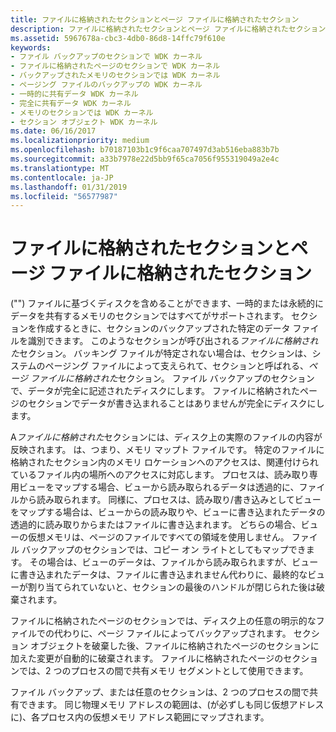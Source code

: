 ```yaml
---
title: ファイルに格納されたセクションとページ ファイルに格納されたセクション
description: ファイルに格納されたセクションとページ ファイルに格納されたセクション
ms.assetid: 5967678a-cbc3-4db0-86d8-14ffc79f610e
keywords:
- ファイル バックアップのセクションで WDK カーネル
- ファイルに格納されたページのセクションで WDK カーネル
- バックアップされたメモリのセクションでは WDK カーネル
- ページング ファイルのバックアップの WDK カーネル
- 一時的に共有データ WDK カーネル
- 完全に共有データ WDK カーネル
- メモリのセクションでは WDK カーネル
- セクション オブジェクト WDK カーネル
ms.date: 06/16/2017
ms.localizationpriority: medium
ms.openlocfilehash: b70187103b1c9f6caa707497d3ab516eba883b7b
ms.sourcegitcommit: a33b7978e22d5bb9f65ca7056f955319049a2e4c
ms.translationtype: MT
ms.contentlocale: ja-JP
ms.lasthandoff: 01/31/2019
ms.locfileid: "56577987"
---
```

# <a name="file-backed-and-page-file-backed-sections"></a>ファイルに格納されたセクションとページ ファイルに格納されたセクション





("") ファイルに基づくディスクを含めることができます、一時的または永続的にデータを共有するメモリのセクションではすべてがサポートされます。 セクションを作成するときに、セクションのバックアップされた特定のデータ ファイルを識別できます。 このようなセクションが呼び出される*ファイルに格納された*セクション。 バッキング ファイルが特定されない場合は、セクションは、システムのページング ファイルによって支えられて、セクションと呼ばれる、*ページ ファイルに格納された*セクション。 ファイル バックアップのセクションで、データが完全に記述されたディスクにします。 ファイルに格納されたページのセクションでデータが書き込まれることはありませんが完全にディスクにします。

A*ファイルに格納された*セクションには、ディスク上の実際のファイルの内容が反映されます。 は、つまり、メモリ マップト ファイルです。 特定のファイルに格納されたセクション内のメモリ ロケーションへのアクセスは、関連付けられているファイル内の場所へのアクセスに対応します。 プロセスは、読み取り専用ビューをマップする場合、ビューから読み取られるデータは透過的に、ファイルから読み取られます。 同様に、プロセスは、読み取り/書き込みとしてビューをマップする場合は、ビューからの読み取りや、ビューに書き込まれたデータの透過的に読み取りからまたはファイルに書き込まれます。 どちらの場合、ビューの仮想メモリは、ページのファイルですべての領域を使用しません。 ファイル バックアップのセクションでは、コピー オン ライトとしてもマップできます。 その場合は、ビューのデータは、ファイルから読み取られますが、ビューに書き込まれたデータは、ファイルに書き込まれません代わりに、最終的なビューが割り当てられていないと、セクションの最後のハンドルが閉じられた後は破棄されます。

ファイルに格納されたページのセクションでは、ディスク上の任意の明示的なファイルでの代わりに、ページ ファイルによってバックアップされます。 セクション オブジェクトを破棄した後、ファイルに格納されたページのセクションに加えた変更が自動的に破棄されます。 ファイルに格納されたページのセクションでは、2 つのプロセスの間で共有メモリ セグメントとして使用できます。

ファイル バックアップ、または任意のセクションは、2 つのプロセスの間で共有できます。 同じ物理メモリ アドレスの範囲は、(が必ずしも同じ仮想アドレスに)、各プロセス内の仮想メモリ アドレス範囲にマップされます。

 

 





